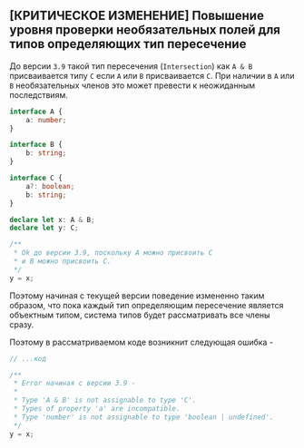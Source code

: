 ## \[КРИТИЧЕСКОЕ ИЗМЕНЕНИЕ\] Повышение уровня проверки необязательных полей для типов определяющих тип пересечение

До версии `3.9` такой тип пересечения (`Intersection`) как `A & B` присваивается типу `C` если `A` или `B` присваивается `C`. При наличии в `A` или `B` необязательных членов это может превести к неожиданным последствиям. 

`````ts
interface A {
    a: number;
}

interface B {
    b: string;
}

interface C {
    a?: boolean;
    b: string;
}

declare let x: A & B;
declare let y: C;

/**
 * Ok до версии 3.9, поскольку A можно присвоить C
 * и B можно присвоить C.
 */
y = x;
`````

Поэтому начиная с текущей версии поведение измененно таким образом, что пока каждый тип определяющим пересечение является объектным типом, система типов будет рассматривать все члены сразу.

Поэтому в рассматриваемом коде возникнит следующая ошибка -

`````ts
// ...код

/**
 * Error начиная с версии 3.9 -
 * 
 * Type 'A & B' is not assignable to type 'C'.
 * Types of property 'a' are incompatible.
 * Type 'number' is not assignable to type 'boolean | undefined'.
 */
y = x;
`````
